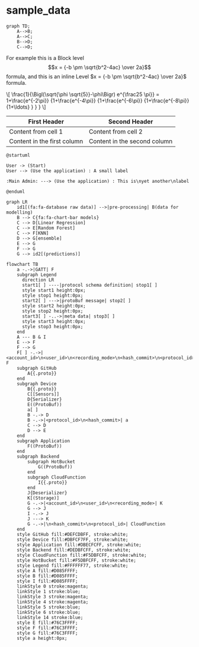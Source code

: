 # sample_data

```mermaid
graph TD;
    A-->B;
    A-->C;
    B-->D;
    C-->D;
```


For example this is a Block level $$x = {-b \pm \sqrt{b^2-4ac} \over 2a}$$ formula, and this is an inline Level $x = {-b \pm \sqrt{b^2-4ac} \over 2a}$ formula.

\\[ \frac{1}{\Bigl(\sqrt{\phi \sqrt{5}}-\phi\Bigr) e^{\frac25 \pi}} =
1+\frac{e^{-2\pi}} {1+\frac{e^{-4\pi}} {1+\frac{e^{-6\pi}}
{1+\frac{e^{-8\pi}} {1+\ldots} } } } \\]

First Header | Second Header
------------ | -------------
Content from cell 1 | Content from cell 2
Content in the first column | Content in the second column


```plantuml
@startuml

User -> (Start)
User --> (Use the application) : A small label

:Main Admin: ---> (Use the application) : This is\nyet another\nlabel

@enduml
```

```mermaid
graph LR
    id1[(fa:fa-database raw data)] -->|pre-processing| B(data for modelling)
    B --> C{fa:fa-chart-bar models}
    C --> D[Linear Regression]
    C --> E[Random Forest]
    C --> F[KNN]
    D --> G[ensemble]
    E --> G
    F --> G
    G --> id2[(predictions)]
```

```mermaid
flowchart TB
    a -.->|GATT| F
    subgraph Legend
      direction LR
      start1[ ] ----|protocol schema definition| stop1[ ]
      style start1 height:0px;
      style stop1 height:0px;
      start2[ ] --->|protoBuf message| stop2[ ]
      style start2 height:0px;
      style stop2 height:0px; 
      start3[ ] -..->|meta data| stop3[ ]
      style start3 height:0px;
      style stop3 height:0px; 
    end
    A --- B & I
    E --> F
    F --> G
    F[ ] -.->|<account_id>\n<user_id>\n<recording_mode>\n<hash_commit>\n<protocol_id>| F
    subgraph GitHub
        A{{.proto}}
    end
    subgraph Device
        B{{.proto}}
        C[[Sensors]]
        D{Serializer}
        E((ProtoBuf))
        a[ ]
        B -.-> D
        B -.->|<protocol_id>\n<hash_commit>| a
        C --> D
        D --> E
    end
    subgraph Application
        F((ProtoBuf))
    end
    subgraph Backend
        subgraph HotBucket
            G((ProtoBuf))
        end
        subgraph CloudFunction
            I{{.proto}}
        end
        J{Deserializer}
        K[(Storage)]
        G -.->|<account_id>\n<user_id>\n<recording_mode>| K
        G --> J
        I -.-> J
        J ---> K
        G -.->|\n<hash_commit>\n<protocol_id>| CloudFunction
    end
    style GitHub fill:#DEFCDBFF, stroke:white;
    style Device fill:#DBFCF7FF, stroke:white; 
    style Application fill:#DBECFCFF, stroke:white;
    style Backend fill:#DEDBFCFF, stroke:white;
    style CloudFunction fill:#F5DBFCFF, stroke:white;
    style HotBucket fill:#F5DBFCFF, stroke:white;
    style Legend fill:#FFFFFF77, stroke:white;
    style A fill:#D085FFFF;
    style B fill:#D085FFFF;
    style I fill:#D085FFFF;
    linkStyle 0 stroke:magenta;
    linkStyle 1 stroke:blue;
    linkStyle 3 stroke:magenta;
    linkStyle 4 stroke:magenta;
    linkStyle 5 stroke:blue;
    linkStyle 6 stroke:blue;
    linkStyle 14 stroke:blue;
    style E fill:#76C3FFFF;
    style F fill:#76C3FFFF;
    style G fill:#76C3FFFF;
    style a height:0px;
```

